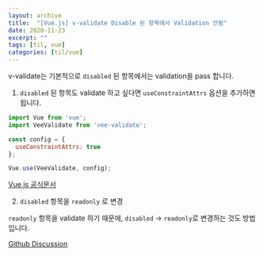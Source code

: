 ```yaml
---
layout: archive
title:  "[Vue.js] v-validate Disable 된 항목에서 Validation 안됨"
date: 2020-11-23
excerpt: ""
tags: [til, vue]
categories: [til/vue]
---
```


v-validate는 기본적으로 `disabled` 된 항목에서는 validation을 pass 합니다.

1. `disabled` 된 항목도 validate 하고 싶다면 `useConstraintAttrs` 옵션을 추가하면 됩니다.

``` javascript
import Vue from 'vue';
import VeeValidate from 'vee-validate';

const config = {
  useConstraintAttrs: true
};

Vue.use(VeeValidate, config);
```

<i class="icon icon-link" style="display: inline-block;"></i>[Vue.js 공식문서](https://vee-validate.logaretm.com/v2/configuration.html)

2. `disabled` 항목을 `readonly` 로 변경

`readonly` 항목을 validate 하기 때문에, `disabled` -> `readonly`로 변경하는 것도 방법입니다.

<i class="icon icon-link" style="display: inline-block;"></i>[Github Discussion](https://github.com/logaretm/vee-validate/issues/1093)
